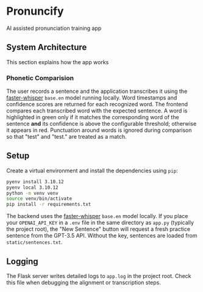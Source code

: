 # Pronuncify

AI assisted pronunciation training app

## System Architecture

This section explains how the app works

### Phonetic Comparision
The user records a sentence and the application transcribes it using the
[faster-whisper](https://github.com/guillaumekln/faster-whisper) `base.en`
model running locally. Word timestamps and confidence scores are returned for
each recognized word. The frontend compares each transcribed word with the
expected sentence. A word is highlighted in green only if it matches the
corresponding word of the sentence **and** its confidence is above the
configurable threshold; otherwise it appears in red.
Punctuation around words is ignored during comparison so that "test" and
"test." are treated as a match.

## Setup

Create a virtual environment and install the dependencies using `pip`:

```bash
pyenv install 3.10.12
pyenv local 3.10.12
python -m venv venv
source venv/bin/activate
pip install -r requirements.txt
```


The backend uses the [faster-whisper](https://github.com/guillaumekln/faster-whisper)
`base.en` model locally. If you place your `OPENAI_API_KEY` in a `.env` file in
the same directory as `app.py` (typically the project root), the "New Sentence"
button will request a fresh practice
sentence from the GPT-3.5 API. Without the key, sentences are loaded from
`static/sentences.txt`.

## Logging

The Flask server writes detailed logs to `app.log` in the project root. Check
this file when debugging the alignment or transcription steps.
